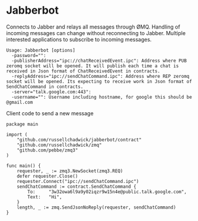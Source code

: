 Jabberbot
=========

Connects to Jabber and relays all messages through ØMQ. Handling of incoming messages can change without reconnecting to Jabber. Multiple interested applications to subscribe to incoming messages.

    Usage: Jabberbot [options]
      -password="": 
      -publisherAddress="ipc://chatReceivedEvent.ipc": Address where PUB zeromq socket will be opened. It will publish each time a chat is received in Json format of ChatReceivedEvent in contracts.
      -replyAddress="ipc://sendChatCommand.ipc": Address where REP zeromq socket will be opened. Its expecting to receive work in Json format of SendChatCommand in contracts.
      -server="talk.google.com:443": 
      -username="": Username including hostname, for google this should be @gmail.com

Client code to send a new message

    package main

    import (
        "github.com/russellchadwick/jabberbot/contract"
        "github.com/russellchadwick/zmq"
        "github.com/pebbe/zmq3"
    )

    func main() {
    	requester, _ := zmq3.NewSocket(zmq3.REQ)
    	defer requester.Close()
    	requester.Connect("ipc://sendChatCommand.ipc")
    	sendChatCommand := contract.SendChatCommand {
    		To:		"3w32owa6l9a9y02iqzr9w15n4e@public.talk.google.com",
    		Text:	"Hi",
    	}
    	length, _ := zmq.SendJsonNoReply(requester, sendChatCommand)
    }
